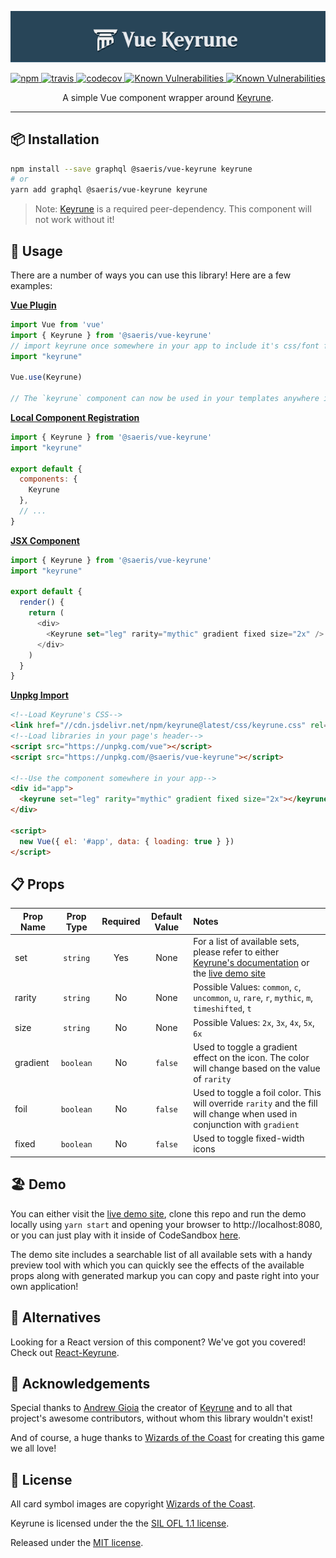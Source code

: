 <p align="center">
  <img alt="Vue Keyrune" src="https://raw.githubusercontent.com/Saeris/vue-keyrune/master/resources/header.png" style="max-width:100%;"/>
</p>
<p align="center">
  <a href="https://www.npmjs.org/package/@saeris/vue-keyrune">
    <img src="https://img.shields.io/npm/v/@saeris/vue-keyrune.svg?style=flat" alt="npm">
  </a>
  <a href="https://travis-ci.org/Saeris/vue-keyrune">
    <img src="https://travis-ci.org/Saeris/vue-keyrune.svg?branch=master" alt="travis">
  </a>
  <a href="https://codecov.io/gh/Saeris/vue-keyrune">
    <img src="https://codecov.io/gh/Saeris/vue-keyrune/branch/master/graph/badge.svg" alt="codecov"/>
  </a>
  <a href="https://snyk.io/test/github/Saeris/vue-keyrune?targetFile=package.json">
    <img src="https://snyk.io/test/github/Saeris/vue-keyrune/badge.svg?targetFile=package.json" alt="Known Vulnerabilities">
  </a>
  <a href="https://greenkeeper.io/">
    <img src="https://badges.greenkeeper.io/Saeris/vue-keyrune.svg" alt="Known Vulnerabilities" alt="greenkeeper">
  </a>
</p>
<p align="center">A simple Vue component wrapper around <a href="https://github.com/andrewgioia/Keyrune">Keyrune</a>.</p>

---

## 📦 Installation

```bash
npm install --save graphql @saeris/vue-keyrune keyrune
# or
yarn add graphql @saeris/vue-keyrune keyrune
```

> Note: [Keyrune](https://github.com/andrewgioia/Keyrune) is a required peer-dependency. This component will not work without it!

## 🔧 Usage

There are a number of ways you can use this library! Here are a few examples:

**[Vue Plugin](https://vuejs.org/v2/guide/plugins.html#Using-a-Plugin)**
```js
import Vue from 'vue'
import { Keyrune } from '@saeris/vue-keyrune'
// import keyrune once somewhere in your app to include it's css/font files
import "keyrune"

Vue.use(Keyrune)

// The `keyrune` component can now be used in your templates anywhere in the app!
```

**[Local Component Registration](https://vuejs.org/v2/guide/components-registration.html#Local-Registration)**
```js
import { Keyrune } from '@saeris/vue-keyrune'
import "keyrune"

export default {
  components: {
    Keyrune
  },
  // ...
}
```

**[JSX Component](https://vuejs.org/v2/guide/render-function.html#JSX)**

```js
import { Keyrune } from '@saeris/vue-keyrune'
import "keyrune"

export default {
  render() {
    return (
      <div>
        <Keyrune set="leg" rarity="mythic" gradient fixed size="2x" />
      </div>
    )
  }
}
```

**[Unpkg Import](https://vuejs.org/v2/cookbook/packaging-sfc-for-npm.html#What-does-my-packaged-component-look-like)**
```html
<!--Load Keyrune's CSS-->
<link href="//cdn.jsdelivr.net/npm/keyrune@latest/css/keyrune.css" rel="stylesheet" type="text/css" />
<!--Load libraries in your page's header-->
<script src="https://unpkg.com/vue"></script>
<script src="https://unpkg.com/@saeris/vue-keyrune"></script>

<!--Use the component somewhere in your app-->
<div id="app">
  <keyrune set="leg" rarity="mythic" gradient fixed size="2x"></keyrune>
</div>

<script>
  new Vue({ el: '#app', data: { loading: true } })
</script>
```

## 📋 Props

Prop Name | Prop Type | Required | Default Value | Notes
----------|:---------:|:--------:|:-------------:|:-----
set       | `string`  | Yes      | None          | For a list of available sets, please refer to either [Keyrune's documentation](https://andrewgioia.github.io/Keyrune/icons.html) or the [live demo site](https://react-keyrune.saeris.io)
rarity     | `string`  | No       | None          | Possible Values: `common`, `c`, `uncommon`, `u`, `rare`, `r`, `mythic`, `m`, `timeshifted`, `t`
size      | `string`  | No       | None          | Possible Values: `2x`, `3x`, `4x`, `5x`, `6x`
gradient  | `boolean` | No       | `false`       | Used to toggle a gradient effect on the icon. The color will change based on the value of `rarity`
foil      | `boolean` | No       | `false`       | Used to toggle a foil color. This will override `rarity` and the fill will change when used in conjunction with `gradient`
fixed     | `boolean` | No       | `false`       | Used to toggle fixed-width icons


## 🏖️ Demo

You can either visit the [live demo site](https://vue-keyrune.saeris.io), clone this repo and run the demo locally using `yarn start` and opening your browser to http://localhost:8080, or you can just play with it inside of CodeSandbox [here](https://codesandbox.io/s/github/Saeris/vue-keyrune/tree/master/demo).

The demo site includes a searchable list of all available sets with a handy preview tool with which you can quickly see the effects of the available props along with generated markup you can copy and paste right into your own application!

## 🍴 Alternatives

Looking for a React version of this component? We've got you covered! Check out [React-Keyrune](https://github.com/Saeris/react-keyrune).

## 📣 Acknowledgements

Special thanks to [Andrew Gioia](https://github.com/andrewgioia) the creator of [Keyrune](https://github.com/andrewgioia/Keyrune) and to all that project's awesome contributors, without whom this library wouldn't exist!

And of course, a huge thanks to [Wizards of the Coast](http://magicthegathering.com) for creating this game we all love!

## 🥂 License

All card symbol images are copyright [Wizards of the Coast](http://magicthegathering.com).

Keyrune is licensed under the the [SIL OFL 1.1 license](http://scripts.sil.org/OFL).

Released under the [MIT license](https://github.com/Saeris/vue-keyrune/blob/master/LICENSE.md).
